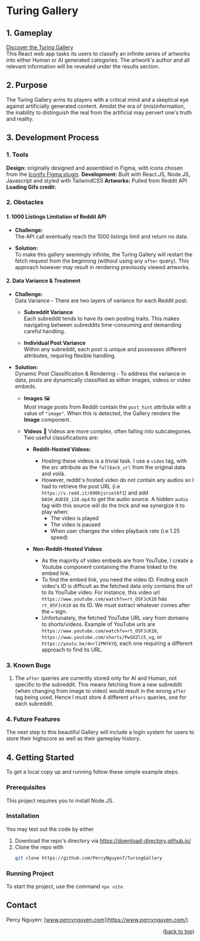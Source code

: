 <!-- PROJECT SHIELDS -->
<!--
*** I'm using markdown "reference style" links for readability.
*** Reference links are enclosed in brackets [ ] instead of parentheses ( ).
*** See the bottom of this document for the declaration of the reference variables
*** for contributors-url, forks-url, etc. This is an optional, concise syntax you may use.
*** https://www.markdownguide.org/basic-syntax/#reference-style-links
-->
<!--[![Contributors][contributors-shield]][contributors-url]
[![Forks][forks-shield]][forks-url]
[![Stargazers][stars-shield]][stars-url]
[![Issues][issues-shield]][issues-url]
[![LinkedIn][linkedin-shield]][linkedin-url] -->



<!-- PROJECT LOGO -->
<br />

<!--   <a href="https://github.com/PercyNguyen7/COMP348/Assignments/A1">
    <img src="images/logo.png" alt="Logo" width="80" height="80">
  </a> -->

# Turing Gallery

## 1. Gameplay
[Discover the Turing Gallery](https://turinggallery.netlify.app/)  
This React web app tasks its users to classify an infinite series of artworks into either Human or AI generated categories. 
The artwork's author and all relevant information will be revealed under the results section. 

## 2. Purpose
The Turing Gallery arms its players with a critical mind and a skeptical eye against artificially generated content.
Amidst the era of (mis)information, the inability to distinguish the real from the artificial may pervert one's truth and reality.

<!-- USAGE EXAMPLES -->
## 3. Development Process

### 1. Tools
**Design:** originally designed and assembled in Figma, with icons chosen from the [Iconify Figma plugin](https://iconify.design/). 
**Development:** Built with React.JS, Node.JS, Javascript and styled with TailwindCSS
**Artworks:** Pulled from Reddit API
**Loading Gifs credit:**

### 2. Obstacles
#### 1. 1000 Listings Limitation of Reddit API
- **Challenge:**   
   The API call eventually reach the 1000 listings limit and return no data.   

-  **Solution:**   
   To make this gallery seemingly infinite, the Turing Gallery will restart the fetch request from the beginning (without using any `after` query). This approach however may result in rendering previously viewed artworks.  

#### 2. Data Variance & Treatment
-  **Challenge:**  
   Data Variance - There are two layers of variance for each Reddit post:

    - **Subreddit Variance**  
   Each subreddit tends to have its own posting traits. This makes navigating between subreddits time-consuming and demanding careful handling.

    - **Individual Post Variance**  
   Within any subreddit, each post is unique and possesses different attributes, requiring flexible handling.

-  **Solution:**  
   Dynamic Post Classification & Rendering - To address the variance in data, posts are dynamically classified as either images, videos or video embeds.

   - **Images** 🖼️  
     Most image posts from Reddit contain the `post_hint` attribute with a value of `"image"`.
     When this is detected, the Gallery renders the **Image** component.

   -  **Videos** 🎥 
      Videos are more complex, often falling into subcategories. Two useful classifications are:
      - **Reddit-Hosted Videos:**  
        - Hosting these videos is a trivial task. I use a `video` tag, with the src attribute as the `fallback_url` from the original data and voilà.   
        - However, reddit's hosted video do not contain any audios so I had to retrieve the post URL (i.e `https://v.redd.it/690bjsriel6f1`) and add `DASH_AUDIO_128.mp4` to get the audio source. A hidden `audio` tag with this source will do            the trick and we synergize it to play when:  
          - The video is played   
          - The video is paused   
          - When user changes the video playback rate (i.e 1.25 speed)   

      - **Non-Reddit-Hosted Videos**    
        - As the majority of video embeds are from YouTube, I create a Youtube component containing the iframe linked to the embed link.
        - To find the embed link, you need the video ID. Finding each video's ID is difficult as the fetched data only contains the url to its YouTube video. For instance, this video url `https://www.youtube.com/watch?v=rt_O5FJcK10` has `rt_05FJcK10` as its ID. We must extract whatever comes after the `=` sign.
        - Unfortunately, the fetched YouTube URL vary from domains to shorts/videos. Example of YouTube urls are `https://www.youtube.com/watch?v=rt_O5FJcK10`, `https://www.youtube.com/shorts/PwSOZli5_xg`, or `https://youtu.be/4nrl1PNYkYQ`,             each one requiring a different approach to find its URL.

###  3. Known Bugs
1. The  `after` queries are currently stored only for AI and Human, not specific to the subreddit. This means fetching from a new subreddit (when changing from image to video) would result in the wrong `after` tag being used. Hence I must store 4 different `afters` queries, one for each subreddit.

### 4. Future Features
The next step to this beautiful Gallery will include a login system for users to store their highscore as well as their gameplay history.  


<!-- GETTING STARTED -->
## 4. Getting Started
To get a local copy up and running follow these simple example steps.

### Prerequisites
This project requires you to install Node.JS.

### Installation
You may test out the code by either
1. Download the repo's directory via https://download-directory.github.io/ 
2. Clone the repo with
   ```sh
   git clone https://github.com/PercyNguyen7/TuringGallery
   ```

### Running Project
To start the project, use the command
`npx vite`





<!-- CONTRIBUTING -->
<!--## Contributing

Contributions are what make the open source community such an amazing place to learn, inspire, and create. Any contributions you make are **greatly appreciated**.

If you have a suggestion that would make this better, please fork the repo and create a pull request. You can also simply open an issue with the tag "enhancement".
Don't forget to give the project a star! Thanks again!

1. Fork the Project
2. Create your Feature Branch (`git checkout -b feature/AmazingFeature`)
3. Commit your Changes (`git commit -m 'Add some AmazingFeature'`)
4. Push to the Branch (`git push origin feature/AmazingFeature`)
5. Open a Pull Request

<p align="right">(<a href="#readme-top">back to top</a>)</p> -->

<!--### Top contributors:

<a href="https://github.com/PercyNguyen7/COMP348/Assignments/A1/graphs/contributors">
  <img src="https://contrib.rocks/image?repo=PercyNguyen7/COMP348/Assignments/A1" alt="contrib.rocks image" />
</a> -->


<!-- CONTACT -->
## Contact

Percy Nguyen: [www.percynguyen.com](https://www.percynguyen.com/)

<p align="right">(<a href="#readme-top">back to top</a>)</p>



<!-- ACKNOWLEDGMENTS -->
<!-- ## Acknowledgments

* []()
* []()
* []()

<p align="right">(<a href="#readme-top">back to top</a>)</p> -->

<!-- MARKDOWN LINKS & IMAGES -->
<!-- https://www.markdownguide.org/basic-syntax/#reference-style-links -->
<!--[contributors-shield]: https://img.shields.io/github/contributors/PercyNguyen7/COMP348/Assignments/A1.svg?style=for-the-badge
[contributors-url]: https://github.com/PercyNguyen7/COMP348/Assignments/A1/graphs/contributors
[forks-shield]: https://img.shields.io/github/forks/PercyNguyen7/COMP348/Assignments/A1.svg?style=for-the-badge
[forks-url]: https://github.com/PercyNguyen7/COMP348/Assignments/A1/network/members
[stars-shield]: https://img.shields.io/github/stars/PercyNguyen7/COMP348/Assignments/A1.svg?style=for-the-badge
[stars-url]: https://github.com/PercyNguyen7/COMP348/Assignments/A1/stargazers
[issues-shield]: https://img.shields.io/github/issues/PercyNguyen7/COMP348/Assignments/A1.svg?style=for-the-badge
[issues-url]: https://github.com/PercyNguyen7/COMP348/Assignments/A1/issues
[license-shield]: https://img.shields.io/github/license/PercyNguyen7/COMP348/Assignments/A1.svg?style=for-the-badge
[license-url]: https://github.com/PercyNguyen7/COMP348/Assignments/A1/blob/master/LICENSE.txt
[linkedin-shield]: https://img.shields.io/badge/-LinkedIn-black.svg?style=for-the-badge&logo=linkedin&colorB=555
[linkedin-url]: https://linkedin.com/in/PercyNguyen
[product-screenshot]: images/screenshot.png
[Next.js]: https://img.shields.io/badge/next.js-000000?style=for-the-badge&logo=nextdotjs&logoColor=white
[Next-url]: https://nextjs.org/
[React.js]: https://img.shields.io/badge/React-20232A?style=for-the-badge&logo=react&logoColor=61DAFB
[React-url]: https://reactjs.org/
[Vue.js]: https://img.shields.io/badge/Vue.js-35495E?style=for-the-badge&logo=vuedotjs&logoColor=4FC08D
[Vue-url]: https://vuejs.org/
[Angular.io]: https://img.shields.io/badge/Angular-DD0031?style=for-the-badge&logo=angular&logoColor=white
[Angular-url]: https://angular.io/
[Svelte.dev]: https://img.shields.io/badge/Svelte-4A4A55?style=for-the-badge&logo=svelte&logoColor=FF3E00
[Svelte-url]: https://svelte.dev/
[Laravel.com]: https://img.shields.io/badge/Laravel-FF2D20?style=for-the-badge&logo=laravel&logoColor=white
[Laravel-url]: https://laravel.com
[Bootstrap.com]: https://img.shields.io/badge/Bootstrap-563D7C?style=for-the-badge&logo=bootstrap&logoColor=white
[Bootstrap-url]: https://getbootstrap.com
[JQuery.com]: https://img.shields.io/badge/jQuery-0769AD?style=for-the-badge&logo=jquery&logoColor=white
[JQuery-url]: https://jquery.com -->
